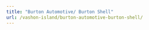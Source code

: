 ```yaml
---
title: "Burton Automotive/ Burton Shell"
url: /vashon-island/burton-automotive-burton-shell/
---
```

